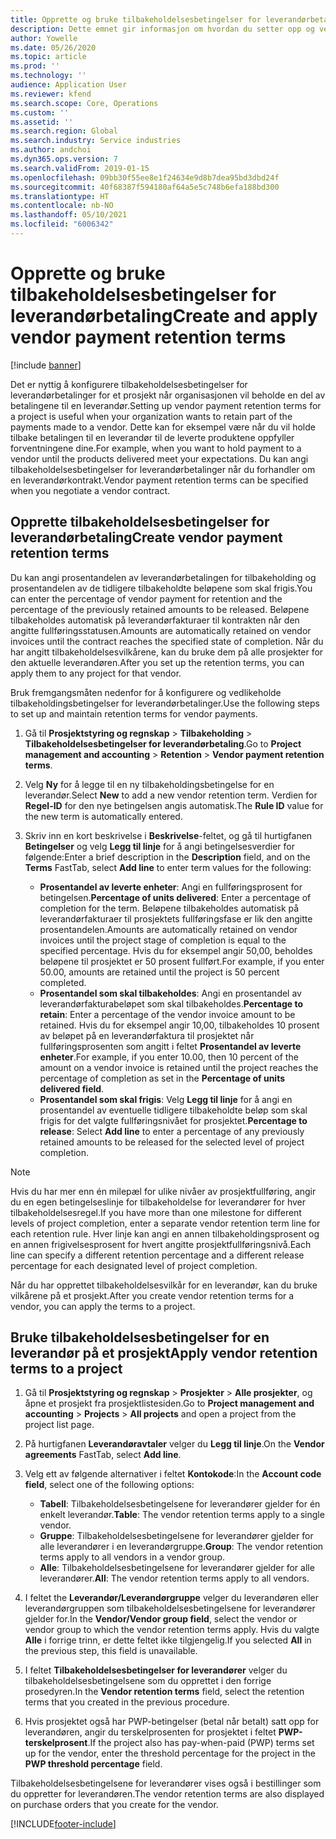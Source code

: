 ```yaml
---
title: Opprette og bruke tilbakeholdelsesbetingelser for leverandørbetaling
description: Dette emnet gir informasjon om hvordan du setter opp og vedlikeholder tilbakeholdelsesbetingelser for leverandørbetalinger.
author: Yowelle
ms.date: 05/26/2020
ms.topic: article
ms.prod: ''
ms.technology: ''
audience: Application User
ms.reviewer: kfend
ms.search.scope: Core, Operations
ms.custom: ''
ms.assetid: ''
ms.search.region: Global
ms.search.industry: Service industries
ms.author: andchoi
ms.dyn365.ops.version: 7
ms.search.validFrom: 2019-01-15
ms.openlocfilehash: 09bb30f55ee8e1f24634e9d8b7dea95bd3dbd24f
ms.sourcegitcommit: 40f68387f594180af64a5e5c748b6efa188bd300
ms.translationtype: HT
ms.contentlocale: nb-NO
ms.lasthandoff: 05/10/2021
ms.locfileid: "6006342"
---
```

# <a name="create-and-apply-vendor-payment-retention-terms"></a><span data-ttu-id="b5be5-103">Opprette og bruke tilbakeholdelsesbetingelser for leverandørbetaling</span><span class="sxs-lookup"><span data-stu-id="b5be5-103">Create and apply vendor payment retention terms</span></span>

[!include [banner](../includes/banner.md)] 

<span data-ttu-id="b5be5-104">Det er nyttig å konfigurere tilbakeholdelsesbetingelser for leverandørbetalinger for et prosjekt når organisasjonen vil beholde en del av betalingene til en leverandør.</span><span class="sxs-lookup"><span data-stu-id="b5be5-104">Setting up vendor payment retention terms for a project is useful when your organization wants to retain part of the payments made to a vendor.</span></span> <span data-ttu-id="b5be5-105">Dette kan for eksempel være når du vil holde tilbake betalingen til en leverandør til de leverte produktene oppfyller forventningene dine.</span><span class="sxs-lookup"><span data-stu-id="b5be5-105">For example, when you want to hold payment to a vendor until the products delivered meet your expectations.</span></span> <span data-ttu-id="b5be5-106">Du kan angi tilbakeholdelsesbetingelser for leverandørbetalinger når du forhandler om en leverandørkontrakt.</span><span class="sxs-lookup"><span data-stu-id="b5be5-106">Vendor payment retention terms can be specified when you negotiate a vendor contract.</span></span>

## <a name="create-vendor-payment-retention-terms"></a><span data-ttu-id="b5be5-107">Opprette tilbakeholdelsesbetingelser for leverandørbetaling</span><span class="sxs-lookup"><span data-stu-id="b5be5-107">Create vendor payment retention terms</span></span>

<span data-ttu-id="b5be5-108">Du kan angi prosentandelen av leverandørbetalingen for tilbakeholding og prosentandelen av de tidligere tilbakeholdte beløpene som skal frigis.</span><span class="sxs-lookup"><span data-stu-id="b5be5-108">You can enter the percentage of vendor payment for retention and the percentage of the previously retained amounts to be released.</span></span> <span data-ttu-id="b5be5-109">Beløpene tilbakeholdes automatisk på leverandørfakturaer til kontrakten når den angitte fullføringsstatusen.</span><span class="sxs-lookup"><span data-stu-id="b5be5-109">Amounts are automatically retained on vendor invoices until the contract reaches the specified state of completion.</span></span> <span data-ttu-id="b5be5-110">Når du har angitt tilbakeholdelsesvilkårene, kan du bruke dem på alle prosjekter for den aktuelle leverandøren.</span><span class="sxs-lookup"><span data-stu-id="b5be5-110">After you set up the retention terms, you can apply them to any project for that vendor.</span></span>

<span data-ttu-id="b5be5-111">Bruk fremgangsmåten nedenfor for å konfigurere og vedlikeholde tilbakeholdingsbetingelser for leverandørbetalinger.</span><span class="sxs-lookup"><span data-stu-id="b5be5-111">Use the following steps to set up and maintain retention terms for vendor payments.</span></span> 

1. <span data-ttu-id="b5be5-112">Gå til **Prosjektstyring og regnskap** > **Tilbakeholding** > **Tilbakeholdelsesbetingelser for leverandørbetaling**.</span><span class="sxs-lookup"><span data-stu-id="b5be5-112">Go to **Project management and accounting** > **Retention** > **Vendor payment retention terms**.</span></span>
2. <span data-ttu-id="b5be5-113">Velg **Ny** for å legge til en ny tilbakeholdingsbetingelse for en leverandør.</span><span class="sxs-lookup"><span data-stu-id="b5be5-113">Select **New** to add a new vendor retention term.</span></span> <span data-ttu-id="b5be5-114">Verdien for **Regel-ID** for den nye betingelsen angis automatisk.</span><span class="sxs-lookup"><span data-stu-id="b5be5-114">The **Rule ID** value for the new term is automatically entered.</span></span> 
3. <span data-ttu-id="b5be5-115">Skriv inn en kort beskrivelse i **Beskrivelse**-feltet, og gå til hurtigfanen **Betingelser** og velg **Legg til linje** for å angi betingelsesverdier for følgende:</span><span class="sxs-lookup"><span data-stu-id="b5be5-115">Enter a brief description in the **Description** field, and on the **Terms** FastTab, select **Add line** to enter term values for the following:</span></span>

   - <span data-ttu-id="b5be5-116">**Prosentandel av leverte enheter**: Angi en fullføringsprosent for betingelsen.</span><span class="sxs-lookup"><span data-stu-id="b5be5-116">**Percentage of units delivered**: Enter a percentage of completion for the term.</span></span> <span data-ttu-id="b5be5-117">Beløpene tilbakeholdes automatisk på leverandørfakturaer til prosjektets fullføringsfase er lik den angitte prosentandelen.</span><span class="sxs-lookup"><span data-stu-id="b5be5-117">Amounts are automatically retained on vendor invoices until the project stage of completion is equal to the specified percentage.</span></span> <span data-ttu-id="b5be5-118">Hvis du for eksempel angir 50,00, beholdes beløpene til prosjektet er 50 prosent fullført.</span><span class="sxs-lookup"><span data-stu-id="b5be5-118">For example, if you enter 50.00, amounts are retained until the project is 50 percent completed.</span></span>
   - <span data-ttu-id="b5be5-119">**Prosentandel som skal tilbakeholdes**: Angi en prosentandel av leverandørfakturabeløpet som skal tilbakeholdes.</span><span class="sxs-lookup"><span data-stu-id="b5be5-119">**Percentage to retain**: Enter a percentage of the vendor invoice amount to be retained.</span></span> <span data-ttu-id="b5be5-120">Hvis du for eksempel angir 10,00, tilbakeholdes 10 prosent av beløpet på en leverandørfaktura til prosjektet når fullføringsprosenten som angitt i feltet **Prosentandel av leverte enheter**.</span><span class="sxs-lookup"><span data-stu-id="b5be5-120">For example, if you enter 10.00, then 10 percent of the amount on a vendor invoice is retained until the project reaches the percentage of completion as set in the **Percentage of units delivered field**.</span></span>
   - <span data-ttu-id="b5be5-121">**Prosentandel som skal frigis**: Velg **Legg til linje** for å angi en prosentandel av eventuelle tidligere tilbakeholdte beløp som skal frigis for det valgte fullføringsnivået for prosjektet.</span><span class="sxs-lookup"><span data-stu-id="b5be5-121">**Percentage to release**: Select **Add line** to enter a percentage of any previously retained amounts to be released for the selected level of project completion.</span></span>

> [!NOTE]
> <span data-ttu-id="b5be5-122">Hvis du har mer enn én milepæl for ulike nivåer av prosjektfullføring, angir du en egen betingelseslinje for tilbakeholdelse for leverandører for hver tilbakeholdelsesregel.</span><span class="sxs-lookup"><span data-stu-id="b5be5-122">If you have more than one milestone for different levels of project completion, enter a separate vendor retention term line for each retention rule.</span></span> <span data-ttu-id="b5be5-123">Hver linje kan angi en annen tilbakeholdingsprosent og en annen frigivelsesprosent for hvert angitte prosjektfullføringsnivå.</span><span class="sxs-lookup"><span data-stu-id="b5be5-123">Each line can specify a different retention percentage and a different release percentage for each designated level of project completion.</span></span>

<span data-ttu-id="b5be5-124">Når du har opprettet tilbakeholdelsesvilkår for en leverandør, kan du bruke vilkårene på et prosjekt.</span><span class="sxs-lookup"><span data-stu-id="b5be5-124">After you create vendor retention terms for a vendor, you can apply the terms to a project.</span></span>

## <a name="apply-vendor-retention-terms-to-a-project"></a><span data-ttu-id="b5be5-125">Bruke tilbakeholdelsesbetingelser for en leverandør på et prosjekt</span><span class="sxs-lookup"><span data-stu-id="b5be5-125">Apply vendor retention terms to a project</span></span>

1. <span data-ttu-id="b5be5-126">Gå til **Prosjektstyring og regnskap** > **Prosjekter** > **Alle prosjekter**, og åpne et prosjekt fra prosjektlistesiden.</span><span class="sxs-lookup"><span data-stu-id="b5be5-126">Go to **Project management and accounting** > **Projects** > **All projects** and open a project from the project list page.</span></span>
2. <span data-ttu-id="b5be5-127">På hurtigfanen **Leverandøravtaler** velger du **Legg til linje**.</span><span class="sxs-lookup"><span data-stu-id="b5be5-127">On the **Vendor agreements** FastTab, select **Add line**.</span></span>
3. <span data-ttu-id="b5be5-128">Velg ett av følgende alternativer i feltet **Kontokode**:</span><span class="sxs-lookup"><span data-stu-id="b5be5-128">In the **Account code field**, select one of the following options:</span></span> 

   - <span data-ttu-id="b5be5-129">**Tabell**: Tilbakeholdelsesbetingelsene for leverandører gjelder for én enkelt leverandør.</span><span class="sxs-lookup"><span data-stu-id="b5be5-129">**Table**: The vendor retention terms apply to a single vendor.</span></span>
   - <span data-ttu-id="b5be5-130">**Gruppe**: Tilbakeholdelsesbetingelsene for leverandører gjelder for alle leverandører i en leverandørgruppe.</span><span class="sxs-lookup"><span data-stu-id="b5be5-130">**Group**: The vendor retention terms apply to all vendors in a vendor group.</span></span>
   - <span data-ttu-id="b5be5-131">**Alle**: Tilbakeholdelsesbetingelsene for leverandører gjelder for alle leverandører.</span><span class="sxs-lookup"><span data-stu-id="b5be5-131">**All**: The vendor retention terms apply to all vendors.</span></span>

4. <span data-ttu-id="b5be5-132">I feltet the **Leverandør/Leverandørgruppe** velger du leverandøren eller leverandørgruppen som tilbakeholdelsesbetingelsene for leverandører gjelder for.</span><span class="sxs-lookup"><span data-stu-id="b5be5-132">In the **Vendor/Vendor group field**, select the vendor or vendor group to which the vendor retention terms apply.</span></span> <span data-ttu-id="b5be5-133">Hvis du valgte **Alle** i forrige trinn, er dette feltet ikke tilgjengelig.</span><span class="sxs-lookup"><span data-stu-id="b5be5-133">If you selected **All** in the previous step, this field is unavailable.</span></span>
5. <span data-ttu-id="b5be5-134">I feltet **Tilbakeholdelsesbetingelser for leverandører** velger du tilbakeholdelsesbetingelsene som du opprettet i den forrige prosedyren.</span><span class="sxs-lookup"><span data-stu-id="b5be5-134">In the **Vendor retention terms** field, select the retention terms that you created in the previous procedure.</span></span>
6. <span data-ttu-id="b5be5-135">Hvis prosjektet også har PWP-betingelser (betal når betalt) satt opp for leverandøren, angir du terskelprosenten for prosjektet i feltet **PWP-terskelprosent**.</span><span class="sxs-lookup"><span data-stu-id="b5be5-135">If the project also has pay-when-paid (PWP) terms set up for the vendor, enter the threshold percentage for the project in the **PWP threshold percentage** field.</span></span>

<span data-ttu-id="b5be5-136">Tilbakeholdelsesbetingelsene for leverandører vises også i bestillinger som du oppretter for leverandøren.</span><span class="sxs-lookup"><span data-stu-id="b5be5-136">The vendor retention terms are also displayed on purchase orders that you create for the vendor.</span></span>


[!INCLUDE[footer-include](../includes/footer-banner.md)]